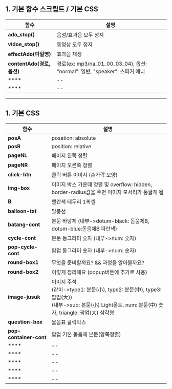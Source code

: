 ## 1. 기본 함수 스크립트 / 기본 CSS

|함수|설명|
|--|--|
|**ado_stop()**|음성/효과음 모두 정지|
|**vidoe_stop()**|동영상 모두 정지|
|**effectAdo(파일명)**|효과음 재생|
|**contentAdo(경로, 옵션)**|경로(ex: mp3/na_01_00_03_04), 옵션: "normal": 일반, "speaker": 스피커 애니|
|****|--|
|****|--|


***

## 1. 기본 CSS

|함수|설명|
|--|--|
|**posA**|posation: absolute|
|**posR**|position: relative|
|**pageNL**|페이지 왼쪽 정렬|
|**pageNR**|페이지 오른쪽 정렬|
|**click-btn**|클릭 버튼 이미지 (손가락 모양)|
|**img-box**|이미지 박스 가운데 정렬 및 overflow: hidden, border-radius값을 주면 이미지 모서리가 둥글게 됨|
|**B**|빨간색 테두리 1픽셀|
|**balloon-txt**|말풍선|
|**batang-cont**|본문 바탕체  (내부->dotum-black: 돋움체B, dotum-blue:돋움체B 파란색)|
|**cycle-cont**|본문 동그라미 숫자 (내부->num: 숫자)|
|**pop-cycle-cont**|팝업 동그라미 숫자 (내부->num: 숫자)|
|**round-box1**|무엇을 준비할까요? && 과정을 알아볼까요?|
|**round-box2**|이렇게 정리해요 (popup버튼에 추가로 사용)|
|**image-jusuk**|이미지 주석 </br> (같이->type1: 본문(小), type2: 본문(中), type3: 팝업(大)) </br> (내부->sub: 본문(小) Light폰트, num: 본문(中) 숫자, triangle: 팝업(大) 삼각형|
|**question-box**|물음표 클릭박스|
|**pop-container-cont**|팝업 기본 돋움체 본문(양쪽정렬)|
|****|--|
|****|--|
|****|--|
|****|--|
|****|--|





